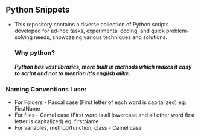 ## Python Snippets
- This repository contains a diverse collection of Python scripts developed for ad-hoc tasks, experimental coding, and quick problem-solving needs, showcasing various techniques and solutions.
  
  ### Why python?
  ##### Python has vast libraries, more built in methods which makes it easy to script and not to mention it's english alike.

### Naming Conventions I use:
- For Folders - Pascal case (First letter of each word is capitalized) eg: FirstName
- For files - Camel case (First word is all lowercase and all other word first letter is capitalized) eg: firstName
- For variables, method/function, class - Camel case
